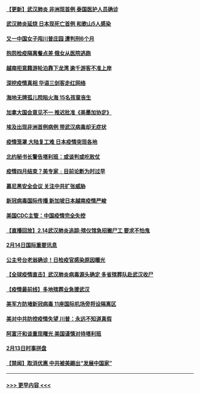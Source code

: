#### [【更新】武汉肺炎 非洲现首例 泰国医护人员确诊](../pages/prog202/a102770740.md?t=02151711) 
#### [武汉肺炎延烧 日本现死亡首例 和歌山5人感染](../pages/prog202/a102777815.md?t=02151711) 
#### [又一中国女子闯川普庄园 遭判刑6个月](../pages/prog202/a102777673.md?t=02151711) 
#### [抱怨检疫隔离餐点差 俄女从医院逃跑](../pages/prog202/a102777667.md?t=02151711) 
#### [越南拒意籍游轮泊靠下龙湾 逾千游客不准上岸](../pages/prog202/a102777646.md?t=02151711) 
#### [深挖疫情真相 华语三剑客走红网络](../pages/prog202/a102777624.md?t=02151711) 
#### [海地无牌孤儿院陷火海 15名孩童丧生](../pages/prog202/a102777620.md?t=02151711) 
#### [加拿大国会意见不一 推迟批准《美墨加协定》](../pages/prog202/a102777575.md?t=02151711) 
#### [埃及出现非洲首例病例 带武汉病毒却无症状](../pages/prog202/a102777559.md?t=02151711) 
#### [疫情笼罩 大陆复工难 日本疫情突现各地](../pages/prog202/a102777455.md?t=02151711) 
#### [北约秘书长警告塔利班：或谈判或吃败仗](../pages/prog202/a102777442.md?t=02151711) 
#### [疫情四月结束？美专家﹕目前论断为时过早](../pages/prog202/a102777248.md?t=02151711) 
#### [慕尼黑安全会议 关注中共扩张威胁](../pages/prog202/a102777254.md?t=02151711) 
#### [新冠病毒国际传播 新加坡日本越南疫情严峻](../pages/prog202/a102777245.md?t=02151711) 
#### [美国CDC主管：中国疫情完全失控](../pages/prog202/a102777236.md?t=02151711) 
#### [【直播回放】2.14武汉肺炎追踪:殡仪馆急招搬尸工 要求不怕鬼](../pages/prog202/a102777141.md?t=02151711) 
#### [2月14日国际重要讯息](../pages/prog202/a102777073.md?t=02151711) 
#### [公主号台老翁确诊！日检疫官感染原因曝光](../pages/prog202/a102777075.md?t=02151711) 
#### [【全球疫情直击】武汉肺炎病毒源头确定 多省殡葬队赴武汉收尸](../pages/prog202/a102777026.md?t=02151711) 
#### [【疫情最前线】多地殡葬业急援武汉](../pages/prog202/a102776986.md?t=02151711) 
#### [美军方防堵新冠病毒 11座国际机场旁将设隔离区](../pages/prog202/a102776870.md?t=02151711) 
#### [美对中共防控疫情失望 川普：永远不知道真假](../pages/prog202/a102776836.md?t=02151711) 
#### [阿富汗和谈重现曙光 美国谨慎对待塔利班](../pages/prog202/a102776748.md?t=02151711) 
#### [2月13日时事拼盘](../pages/prog202/a102776689.md?t=02151711) 
#### [【禁闻】取消优惠 中共被美踢出“发展中国家”](../pages/prog202/a102776670.md?t=02151711) 

----
#### [ >>> 更早内容 <<< ](../indexes/prog202-earlier.md)
